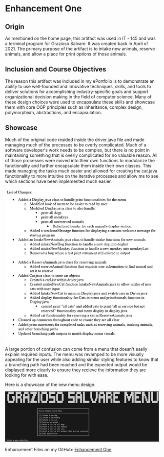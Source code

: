 # Enhancement One

## Origin

As mentioned on the home page, this artifact was used in IT - 145 and was a terminal program for Grazioso Salvare. It was created back in April of 2021. The primary purpose of the artifact is to intake new animals, reserve animals, and allow a place for print options of those animals. 

## Inclusion and Course Objectives

The reason this artifact was included in my ePortfolio is to demonstrate an ability to use well-founded and innovative techniques, skills, and tools to deliver solutions for accomplishing industry-specific goals and support organizational decision making in the field of computer science. Many of these design choices were used to encapsulate these skills and showcase them with core OOP principles such as inheritance, complex design, polymorphism, abstractions, and encapsulation.

## Showcase

Much of the original code resided inside the driver.java file and made managing much of the processes to be overly complicated. Much of a software developer's work needs to be complex, but there is no point in maintaining something that is overly complicated for no valuable reason. All of those processes were moved into their own functions to modularize the functionality and further encapsulate them inside their own classes. This made managing the tasks much easier and allowed for creating the cat.java functionality to more intuitive on the iterative processes and allow me to see which sections have been implemented much easier.

![Enhancement One Changes](Pictures/EnhancementOneChanges.PNG)

A large portion of confusion can come from a menu that doesn't easily explain required inputs. The menu was revamped to be more visually appealing for the user while also adding similar styling features to know that a branching path had been reached and the expected output would be displayed more clearly to ensure they recieve the information they are looking for with ease.

Here is a showcase of the new menu design:

![Enhancement One Showcase](Pictures/EnhancementOneShowcase1.png)

Enhancement Files on my GitHub: [Enhancement One](https://github.com/CeruleanOwl/CeruleanOwl.github.io/tree/main/Enhancements/EnhancementOne/Graz)